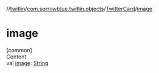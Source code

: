//[twitlin](../../index.md)/[com.sorrowblue.twitlin.objects](../index.md)/[TwitterCard](index.md)/[image](image.md)



# image  
[common]  
Content  
val [image](image.md): [String](https://kotlinlang.org/api/latest/jvm/stdlib/kotlin/-string/index.html)  



